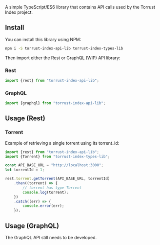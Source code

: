 A simple TypeScript/ES6 library that contains API calls used by the Torrust Index project.

## Install

You can install this library using NPM:

```sh
npm i -S torrust-index-api-lib torrust-index-types-lib
```

Then import either the Rest or GraphQL (WIP) API library:

### Rest

```js
import {rest} from "torrust-index-api-lib";
```

### GraphQL

```js
import {graphql} from "torrust-index-api-lib";
```

## Usage (Rest)

### Torrent

Example of retrieving a single torrent using its torrent_id:

```ts
import {rest} from "torrust-index-api-lib";
import {Torrent} from "torrust-index-types-lib";

const API_BASE_URL = "http://localhost:3000";
let torrentId = 1;

rest.torrent.getTorrent(API_BASE_URL, torrentId)
    .then((torrent) => {
        // torrent has type Torrent
        console.log(torrent);
    })
    .catch((err) => {
        console.error(err);
    });
```

## Usage (GraphQL)

The GraphQL API still needs to be developed.
